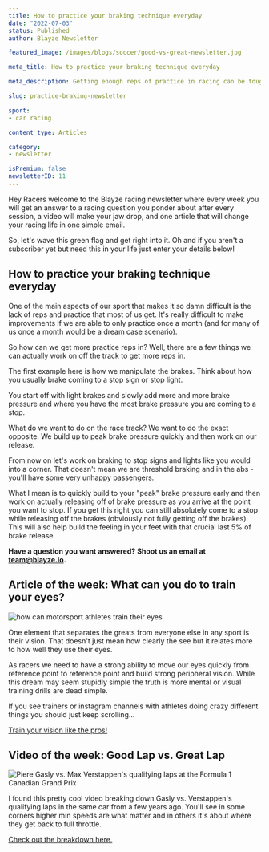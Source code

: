 ```yaml
---
title: How to practice your braking technique everyday
date: "2022-07-03"
status: Published
author: Blayze Newsletter

featured_image: /images/blogs/soccer/good-vs-great-newsletter.jpg

meta_title: How to practice your braking technique everyday

meta_description: Getting enough reps of practice in racing can be tough. Learn how to get more reps of practice today.

slug: practice-braking-newsletter

sport:
- car racing

content_type: Articles

category:
- newsletter

isPremium: false
newsletterID: 11
---
```


Hey Racers welcome to the Blayze racing newsletter where every week you will get an answer to a racing question you ponder about after every session, a video will make your jaw drop, and one article that will change your racing life in one simple email. 

So, let's wave this green flag and get right into it.  Oh and if you aren't a subscriber yet but need this in your life just enter your details below!

<div class="_form_11"></div>

## How to practice your braking technique everyday

One of the main aspects of our sport that makes it so damn difficult is the lack of reps and practice that most of us get.  It's really difficult to make improvements if we are able to only practice once a month (and for many of us once a month would be a dream case scenario).

So how can we get more practice reps in?  Well, there are a few things we can actually work on off the track to get more reps in.

The first example here is how we manipulate the brakes.  Think about how you usually brake coming to a stop sign or stop light.

You start off with light brakes and slowly add more and more brake pressure and where you have the most brake pressure you are coming to a stop.

What do we want to do on the race track?  We want to do the exact opposite.  We build up to peak brake pressure quickly and then work on our release.

From now on let's work on braking to stop signs and lights like you would into a corner.  That doesn't mean we are threshold braking and in the abs - you'll have some very unhappy passengers.

What I mean is to quickly build to your "peak" brake pressure early and then work on actually releasing off of brake pressure as you arrive at the point you want to stop.  If you get this right you can still absolutely come to a stop while releasing off the brakes (obviously not fully getting off the brakes).  This will also help build the feeling in your feet with that crucial last 5% of brake release.

**Have a question you want answered?  Shoot us an email at [team@blayze.io](mailto:team@blayze.io).**



## Article of the week:  What can you do to train your eyes?

![how can motorsport athletes train their eyes](https://blayze.io/assets/images/blogs/car-racing/vision-drill.jpeg)

One element that separates the greats from everyone else in any sport is their vision.  That doesn't just mean how clearly the see but it relates more to how well they use their eyes.

As racers we need to have a strong ability to move our eyes quickly from reference point to reference point and build strong peripheral vision.  While this dream may seem stupidly simple the truth is more mental or visual training drills are dead simple.

If you see trainers or instagram channels with athletes doing crazy different things you should just keep scrolling...

[Train your vision like the pros!](https://blayze.io/blog/car-racing/eye-training-drills-for-motorsport-athletes)



## Video of the week: Good Lap vs. Great Lap

![Piere Gasly vs. Max Verstappen's qualifying laps at the Formula 1 Canadian Grand Prix](https://blayze.io/assets/images/blogs/car-racing/good-vs-great.jpg)

I found this pretty cool video breaking down Gasly vs. Verstappen's qualifying laps in the same car from a few years ago.  You'll see in some corners higher min speeds are what matter and in others it's about where they get back to full throttle.

[Check out the breakdown here.](https://www.formula1.com/en/latest/article.good-lap-vs-great-lap-ride-onboard-with-gasly-and-verstappen-in-montreal.1Wedl3t2K392N4VTsefA5f.html)